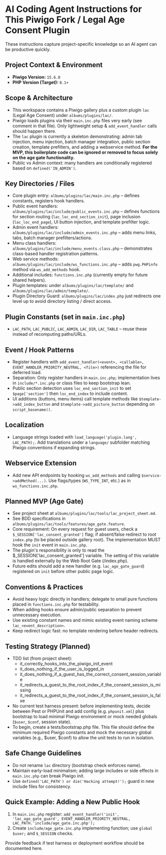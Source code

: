 # AI Coding Agent Instructions for This Piwigo Fork / Legal Age Consent Plugin

These instructions capture project-specific knowledge so an AI agent can be productive quickly.

## Project Context & Environment

- **Piwigo Version:** `15.6.0`
- **PHP Version (Target):** `8.1+`

## Scope & Architecture

- This workspace contains a Piwigo gallery plus a custom plugin `lac` (Legal Age Consent) under `albums/plugins/lac/`.
- Piwigo loads plugins via their `main.inc.php` files very early (see comment in that file). Only lightweight setup & `add_event_handler` calls should happen there.
- The `lac` plugin is currently a skeleton demonstrating: admin tab injection, menu injection, batch manager integration, public section creation, template prefilters, and adding a webservice method. **For the MVP, this boilerplate code can be ignored or removed to focus solely on the age gate functionality.**
- Public vs Admin context: many handlers are conditionally registered based on `defined('IN_ADMIN')`.

## Key Directories / Files

- Core plugin entry: `albums/plugins/lac/main.inc.php` – defines constants, registers hook handlers.
- Public event handlers: `albums/plugins/lac/include/public_events.inc.php` – defines functions for section routing (`lac_loc_end_section_init`), page inclusion (`lac_loc_end_page`), UI button injection, and template prefilter logic.
- Admin event handlers: `albums/plugins/lac/include/admin_events.inc.php` – adds menu links, tabs, batch manager prefilters/actions.
- Menu class handlers: `albums/plugins/lac/include/menu_events.class.php` – demonstrates class-based handler registration patterns.
- Web service methods: `albums/plugins/lac/include/ws_functions.inc.php` – adds `pwg.PHPinfo` method via `ws_add_methods` hook.
- Additional includes: `functions.inc.php` (currently empty for future shared helpers).
- Plugin templates: under `albums/plugins/lac/template/` and `albums/plugins/lac/admin/template/`.
- Plugin Directory Guard: `albums/plugins/lac/index.php` just redirects one level up to avoid directory listing / direct access.

## Plugin Constants (set in `main.inc.php`)

- `LAC_PATH`, `LAC_PUBLIC`, `LAC_ADMIN`, `LAC_DIR`, `LAC_TABLE` – reuse these instead of recomputing paths/URLs.

## Event / Hook Patterns

- Register handlers with `add_event_handler(<event>, <callable>, EVENT_HANDLER_PRIORITY_NEUTRAL, <file>)` referencing the file for deferred load.
- Separation: Only register handlers in `main.inc.php`; implementation lives in `include/*.inc.php` or class files to keep bootstrap lean.
- Public section detection uses `loc_end_section_init` to set `$page['section']` then `loc_end_index` to include content.
- UI additions (buttons, menu items) call template methods like `$template->add_index_button` and `$template->add_picture_button` depending on `script_basename()`.

## Localization

- Language strings loaded with `load_language('plugin.lang', LAC_PATH);`. Add translations under a `language/` subfolder matching Piwigo conventions if expanding strings.

## Webservice Extension

- Add new API endpoints by hooking `ws_add_methods` and calling `$service->addMethod(...)`. Use flags/types (`WS_TYPE_INT`, etc.) as in `ws_functions.inc.php`.

## Planned MVP (Age Gate)

- See project sheet at `albums/plugins/lac/tools/lac_project_sheet.md`.
- See BDD specifications in `albums/plugins/lac/tools/features/age_gate.feature`.
- Core requirement: On every request for guest users, check a `$_SESSION['lac_consent_granted']` flag; if absent/false redirect to root `index.php` (to be placed outside gallery root). The implementation MUST hook the `init` event in `main.inc.php`.
- The plugin's responsibility is only to read the $\_SESSION['lac_consent_granted'] variable. The setting of this variable is handled externally by the Web Root Gate (/index.php).
- Future edits should add a new handler (e.g. `lac_age_gate_guard`) registered on `init` before other public page logic.

## Conventions & Practices

- Avoid heavy logic directly in handlers; delegate to small pure functions placed in `functions.inc.php` for testability.
- When adding hooks ensure admin/public separation to prevent unnecessary execution.
- Use existing constant names and mimic existing event naming scheme `lac_<event_description>`.
- Keep redirect logic fast: no template rendering before header redirects.

## Testing Strategy (Planned)

- TDD list (from project sheet):
  - it_correctly_hooks_into_the_piwigo_init_event
  - it_does_nothing_if_the_user_is_logged_in
  - it_does_nothing_if_a_guest_has_the_correct_consent_session_variable
  - it_redirects_a_guest_to_the_root_index_if_the_consent_session_is_missing
  - it_redirects_a_guest_to_the_root_index_if_the_consent_session_is_false
- No current test harness present: before implementing tests, decide between Pest or PHPUnit and add config (e.g. `phpunit.xml`) plus bootstrap to load minimal Piwigo environment or mock needed globals (`$user`, `$conf`, session state).
- To begin, create a tests/bootstrap.php file. This file should define the minimum required Piwigo constants and mock the necessary global variables (e.g., $user, $conf) to allow the unit tests to run in isolation.

## Safe Change Guidelines

- Do not rename `lac` directory (bootstrap check enforces name).
- Maintain early-load minimalism; adding large includes or side effects in `main.inc.php` can break Piwigo init.
- Use `defined('LAC_PATH') or die('Hacking attempt!');` guard in new include files for consistency.

## Quick Example: Adding a New Public Hook

1. In `main.inc.php` register: `add_event_handler('init', 'lac_age_gate_guard', EVENT_HANDLER_PRIORITY_NEUTRAL, LAC_PATH.'include/age_gate.inc.php');`
2. Create `include/age_gate.inc.php` implementing function; use `global $user;` and `$_SESSION` checks.

Provide feedback if test harness or deployment workflow should be documented here.
